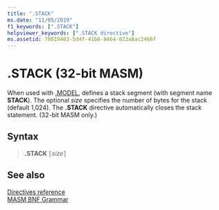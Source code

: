 ```yaml
---
title: ".STACK"
ms.date: "11/05/2019"
f1_keywords: [".STACK"]
helpviewer_keywords: [".STACK directive"]
ms.assetid: 70019463-5d4f-41b6-8464-023a8ac2466f
---
```

# .STACK (32-bit MASM)

When used with [.MODEL](dot-model.md), defines a stack segment (with segment name **STACK**). The optional *size* specifies the number of bytes for the stack (default 1,024). The **.STACK** directive automatically closes the stack statement. (32-bit MASM only.)

## Syntax

> **.STACK** ⟦*size*⟧

## See also

[Directives reference](directives-reference.md)\
[MASM BNF Grammar](masm-bnf-grammar.md)
